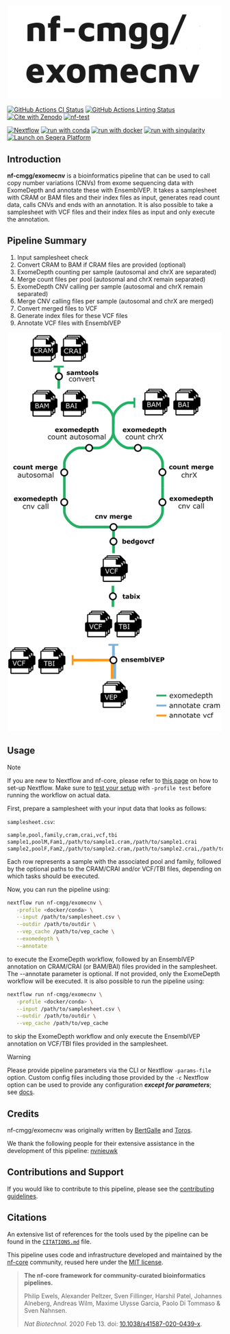 <img src="docs/images/nfcore-exomecnv_logo.png" width="500">

[![GitHub Actions CI Status](https://github.com/nf-cmgg/exomecnv/actions/workflows/ci.yml/badge.svg)](https://github.com/nf-cmgg/exomecnv/actions/workflows/ci.yml)
[![GitHub Actions Linting Status](https://github.com/nf-cmgg/exomecnv/actions/workflows/linting.yml/badge.svg)](https://github.com/nf-cmgg/exomecnv/actions/workflows/linting.yml)[![Cite with Zenodo](http://img.shields.io/badge/DOI-10.5281/zenodo.XXXXXXX-1073c8?labelColor=000000)](https://doi.org/10.5281/zenodo.XXXXXXX)
[![nf-test](https://img.shields.io/badge/unit_tests-nf--test-337ab7.svg)](https://www.nf-test.com)

[![Nextflow](https://img.shields.io/badge/nextflow%20DSL2-%E2%89%A523.04.0-23aa62.svg)](https://www.nextflow.io/)
[![run with conda](http://img.shields.io/badge/run%20with-conda-3EB049?labelColor=000000&logo=anaconda)](https://docs.conda.io/en/latest/)
[![run with docker](https://img.shields.io/badge/run%20with-docker-0db7ed?labelColor=000000&logo=docker)](https://www.docker.com/)
[![run with singularity](https://img.shields.io/badge/run%20with-singularity-1d355c.svg?labelColor=000000)](https://sylabs.io/docs/)
[![Launch on Seqera Platform](https://img.shields.io/badge/Launch%20%F0%9F%9A%80-Seqera%20Platform-%234256e7)](https://tower.nf/launch?pipeline=https://github.com/nf-cmgg/exomecnv)

## Introduction

**nf-cmgg/exomecnv** is a bioinformatics pipeline that can be used to call copy number variations (CNVs) from exome sequencing data with ExomeDepth and annotate these with EnsemblVEP. It takes a samplesheet with CRAM or BAM files and their index files as input, generates read count data, calls CNVs and ends with an annotation. It is also possible to take a samplesheet with VCF files and their index files as input and only execute the annotation.

## Pipeline Summary

1. Input samplesheet check
2. Convert CRAM to BAM if CRAM files are provided (optional)
3. ExomeDepth counting per sample (autosomal and chrX are separated)
4. Merge count files per pool (autosomal and chrX remain separated)
5. ExomeDepth CNV calling per sample (autosomal and chrX remain separated)
6. Merge CNV calling files per sample (autosomal and chrX are merged)
7. Convert merged files to VCF
8. Generate index files for these VCF files
9. Annotate VCF files with EnsemblVEP

<img src="Exomedepth2.png" width="500">

## Usage

> [!NOTE]
> If you are new to Nextflow and nf-core, please refer to [this page](https://nf-co.re/docs/usage/installation) on how to set-up Nextflow. Make sure to [test your setup](https://nf-co.re/docs/usage/introduction#how-to-run-a-pipeline) with `-profile test` before running the workflow on actual data.

First, prepare a samplesheet with your input data that looks as follows:

`samplesheet.csv`:
```csv
sample,pool,family,cram,crai,vcf,tbi
sample1,poolM,Fam1,/path/to/sample1.cram,/path/to/sample1.crai
sample2,poolF,Fam2,/path/to/sample2.cram,/path/to/sample2.crai,/path/to/sample2.vcf,/path/to/sample2.vcf.tbi
```
Each row represents a sample with the associated pool and family, followed by the optional paths to the CRAM/CRAI and/or VCF/TBI files, depending on which tasks should be executed.

Now, you can run the pipeline using:

```bash
nextflow run nf-cmgg/exomecnv \
   -profile <docker/conda> \
   --input /path/to/samplesheet.csv \
   --outdir /path/to/outdir \
   --vep_cache /path/to/vep_cache \
   --exomedepth \
   --annotate
```
to execute the ExomeDepth workflow, followed by an EnsemblVEP annotation on CRAM/CRAI (or BAM/BAI) files provided in the samplesheet. The --annotate parameter is optional. If not provided, only the ExomeDepth workflow will be executed.
It is also possible to run the pipeline using:
```bash
nextflow run nf-cmgg/exomecnv \
   -profile <docker/conda> \
   --input /path/to/samplesheet.csv \
   --outdir /path/to/outdir \
   --vep_cache /path/to/vep_cache
```
to skip the ExomeDepth workflow and only execute the EnsemblVEP annotation on VCF/TBI files provided in the samplesheet.

> [!WARNING]
> Please provide pipeline parameters via the CLI or Nextflow `-params-file` option. Custom config files including those provided by the `-c` Nextflow option can be used to provide any configuration _**except for parameters**_;
> see [docs](https://nf-co.re/usage/configuration#custom-configuration-files).

## Credits

nf-cmgg/exomecnv was originally written by [BertGalle](https://github.com/BertGalle) and [Toros](https://github.com/ToonRosseel).

We thank the following people for their extensive assistance in the development of this pipeline: [nvnieuwk](https://github.com/nvnieuwk)

<!-- TODO nf-core: If applicable, make list of people who have also contributed -->

## Contributions and Support

If you would like to contribute to this pipeline, please see the [contributing guidelines](.github/CONTRIBUTING.md).

## Citations

<!-- TODO nf-core: Add citation for pipeline after first release. Uncomment lines below and update Zenodo doi and badge at the top of this file. -->
<!-- If you use nf-cmgg/exomecnv for your analysis, please cite it using the following doi: [10.5281/zenodo.XXXXXX](https://doi.org/10.5281/zenodo.XXXXXX) -->

<!-- TODO nf-core: Add bibliography of tools and data used in your pipeline -->

An extensive list of references for the tools used by the pipeline can be found in the [`CITATIONS.md`](CITATIONS.md) file.

This pipeline uses code and infrastructure developed and maintained by the [nf-core](https://nf-co.re) community, reused here under the [MIT license](https://github.com/nf-core/tools/blob/master/LICENSE).

> **The nf-core framework for community-curated bioinformatics pipelines.**
>
> Philip Ewels, Alexander Peltzer, Sven Fillinger, Harshil Patel, Johannes Alneberg, Andreas Wilm, Maxime Ulysse Garcia, Paolo Di Tommaso & Sven Nahnsen.
>
> _Nat Biotechnol._ 2020 Feb 13. doi: [10.1038/s41587-020-0439-x](https://dx.doi.org/10.1038/s41587-020-0439-x).
